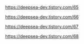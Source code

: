 https://deepsea-dev.tistory.com/65

https://deepsea-dev.tistory.com/66

https://deepsea-dev.tistory.com/67

https://deepsea-dev.tistory.com/68